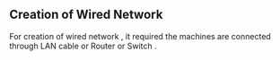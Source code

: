 ## Creation of Wired Network

For creation of wired network , it required the machines are connected through LAN cable or Router or Switch .
